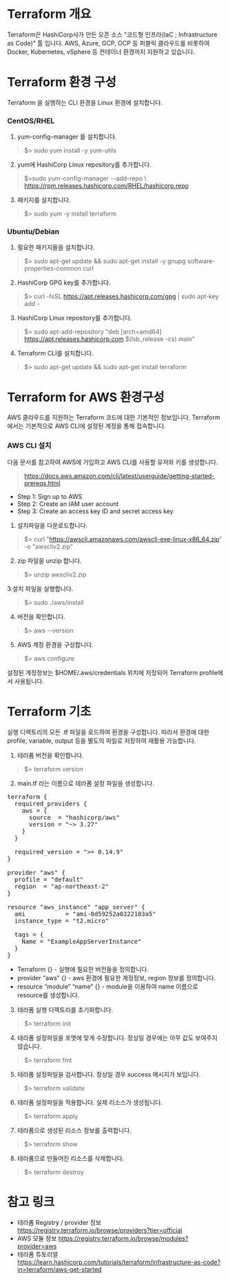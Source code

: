 # Terraform 개요
Terraform은 HashiCorp사가 만든 오픈 소스 "코드형 인프라(IaC ; Infrastructure as Code)" 툴 입니다. 
AWS, Azure, GCP, OCP 등 퍼블릭 클라우드를 비롯하여 Docker, Kubernetes, vSphere 등 컨테이너 환경까지 지원하고 있습니다.

# Terraform 환경 구성
Terraform 을 실행하는 CLI 환경을 Linux 환경에 설치합니다.

### CentOS/RHEL
1. yum-config-manager 를 설치합니다.
>$> sudo yum install -y yum-utils

2. yum에 HashiCorp Linux repository를 추가합니다.
>$>sudo yum-config-manager --add-repo \ https://rpm.releases.hashicorp.com/RHEL/hashicorp.repo

3. 패키지를 설치합니다.
>$> sudo yum -y install terraform

### Ubuntu/Debian
1. 필요한 패키지들을 설치합니다.
>$> sudo apt-get update && sudo apt-get install -y gnupg software-properties-common curl

2. HashiCorp GPG key를 추가합니다.
>$> curl -fsSL https://apt.releases.hashicorp.com/gpg | sudo apt-key add -

3. HashiCorp Linux repository를 추가합니다.
>$> sudo apt-add-repository "deb [arch=amd64] https://apt.releases.hashicorp.com $(lsb_release -cs) main"

4. Terraform CLI를 설치합니다.
>$> sudo apt-get update && sudo apt-get install terraform

# Terraform for AWS 환경구성
AWS 클라우드를 지원하는 Terraform 코드에 대한 기본적인 정보입니다. Terraform에서는 기본적으로 AWS CLI에 설정된 계정을 통해 접속합니다.

### AWS CLI 설치
다음 문서를 참고하여 AWS에 가입하고 AWS CLI를 사용할 유저와 키를 생성합니다.
>https://docs.aws.amazon.com/cli/latest/userguide/getting-started-prereqs.html
- Step 1: Sign up to AWS
- Step 2: Create an IAM user account
- Step 3: Create an access key ID and secret access key

1. 설치파일을 다운로드합니다.
>$> curl "https://awscli.amazonaws.com/awscli-exe-linux-x86_64.zip" -o "awscliv2.zip"

2. zip 파일을 unzip 합니다.
>$> unzip awscliv2.zip

3.설치 파일을 실행합니다.
>$> sudo ./aws/install

4. 버전을 확인합니다.
>$> aws --version

5. AWS 계정 환경을 구성합니다.
>$> aws configure

설정된 계정정보는 $HOME/.aws/credentials 위치에 저장되어 Terraform profile에서 사용됩니다.

# Terraform 기초
실행 디렉토리의 모든 .tf 파일을 로드하여 환경을 구성합니다. 따라서 환경에 대한 profile, variable, output 등을 별도의 파일로 저장하여 재활용 가능합니다.
1. 테라폼 버전을 확인합니다.
>$> terraform version

2. main.tf 라는 이름으로 테라폼 설정 파일을 생성합니다.
<pre>
terraform {
  required_providers {
    aws = {
      source  = "hashicorp/aws"
      version = "~> 3.27"
    }
  }

  required_version = ">= 0.14.9"
}

provider "aws" {
  profile = "default"
  region  = "ap-northeast-2"
}

resource "aws_instance" "app_server" {
  ami           = "ami-0d59252a0322103a5"
  instance_type = "t2.micro"

  tags = {
    Name = "ExampleAppServerInstance"
  }
}
</pre>
* Terraform {} - 실행에 필요한 버전들을 정의합니다.
* provider “aws” {} - aws 환경에 필요한 계정정보, region 정보를 정의합니다.
* resource “module” “name” {} - module을 이용하여 name 이름으로 resource를 생성합니다.

3. 테라폼 실행 디렉토리를 초기화합니다.
>$> terraform init

4. 테라폼 설정파일을 포멧에 맞게 수정합니다. 정상일 경우에는 아무 값도 보여주지 않습니다.
>$> terraform fmt

5. 테라폼 설정파일을 검사합니다. 정상일 경우 success 메시지가 보입니다.
>$> terraform validate

6. 테라폼 설정파일을 적용합니다. 실제 리소스가 생성됩니다.
>$> terraform apply

7. 테라폼으로 생성된 리소스 정보를 출력합니다.
>$> terraform show

8. 테라폼으로 만들어진 리소스를 삭제합니다.
>$> terraform destroy

# 참고 링크
* 테라폼 Registry / provider 정보
https://registry.terraform.io/browse/providers?tier=official
* AWS 모듈 정보
https://registry.terraform.io/browse/modules?provider=aws
* 테라폼 튜토리얼
https://learn.hashicorp.com/tutorials/terraform/infrastructure-as-code?in=terraform/aws-get-started
